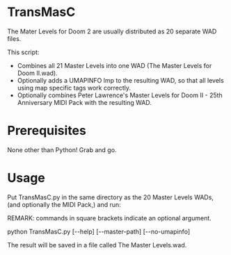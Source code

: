 # TransMasC
The Mater Levels for Doom 2 are usually distributed as 20 separate WAD files.

This script:
 - Combines all 21 Master Levels into one WAD (The Master Levels for Doom II.wad).
 - Optionally adds a UMAPINFO lmp to the resulting WAD, so that all levels using map specific tags work correctly.
 - Optionally combines Peter Lawrence's Master Levels for Doom II - 25th Anniversary MIDI Pack with the resulting WAD.

# Prerequisites
None other than Python! Grab and go.

# Usage
Put TransMasC.py in the same directory as the 20 Master Levels WADs, (and optionally the MIDI Pack,) and run:

REMARK: commands in square brackets indicate an optional argument.

python TransMasC.py [--help] [--master-path] [--no-umapinfo]

The result will be saved in a file called The Master Levels.wad.